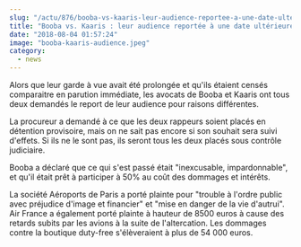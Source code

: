 ```yaml
--- 
slug: "/actu/876/booba-vs-kaaris-leur-audience-reportee-a-une-date-ulterieure"
title: "Booba vs. Kaaris : leur audience reportée à une date ultérieure"
date: "2018-08-04 01:57:24"
image: "booba-kaaris-audience.jpeg"
category:
  - news
---
```

<p>Alors que leur garde à vue avait été prolongée et qu'ils étaient censés comparaitre en parution immédiate, les avocats de Booba et Kaaris ont tous deux demandés le report de leur audience pour raisons différentes.</p>

<p>La procureur a demandé à ce que les deux rappeurs soient placés en détention provisoire, mais on ne sait pas encore si son souhait sera suivi d'effets. Si ils ne le sont pas, ils seront tous les deux placés sous contrôle judiciaire.</p>

<p>Booba a déclaré que ce qui s'est passé était "inexcusable, impardonnable", et qu'il était prêt à participer à 50% au coût des dommages et intérêts.</p>

<p>La société Aéroports de Paris a porté plainte pour "trouble à l'ordre public avec préjudice d'image et financier" et "mise en danger de la vie d'autrui". Air France a également porté plainte à hauteur de 8500 euros à cause des retards subits par les avions à la suite de l'altercation. Les dommages contre la boutique duty-free s'élèveraient à plus de 54 000 euros.</p>

<p> </p>